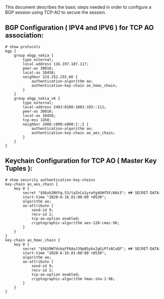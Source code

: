 This document describes the basic steps needed in order to configure a BGP session using TCP-AO to secure the session.


BGP Configuration ( IPV4 and IPV6 ) for TCP AO association:
----
```
# show protocols
bgp {
    group ebgp_nokia {
        type external;
        local-address 116.197.187.117;
        peer-as 38016;
        local-as 10458;
        neighbor 124.252.255.66 {
            authentication-algorithm ao;
            authentication-key-chain ao_hmac_chain;
        }
    }
    group ebgp_nokia_v6 {
        type external;
        local-address 2403:8100:1002:103::111;
        peer-as 38016;
        local-as 10458;
        tcp-mss 1450;
        neighbor 2406:c800:e000:1::2 {
            authentication-algorithm ao;
            authentication-key-chain ao_aes_chain;
        }
    }
}
```

Keychain Configuration for TCP AO ( Master Key Tuples ):
----

```
# show security authentication-key-chains
key-chain ao_aes_chain {
    key 0 {
        secret "$9$xk3NVYq.53/taZnCu1yrwYg4UHf5F/A0z3"; ## SECRET-DATA
        start-time "2020-6-16.01:00:00 +0530";
        algorithm ao;
        ao-attribute {
            send-id 9;
            recv-id 2;
            tcp-ao-option enabled;
            cryptographic-algorithm aes-128-cmac-96;
        }
    }
}
key-chain ao_hmac_chain {
    key 0 {
        secret "$9$X9W7dskqfF6AoJ39pBSybs2gGiPfz6CuQF"; ## SECRET-DATA
        start-time "2020-6-16.01:00:00 +0530";
        algorithm ao;
        ao-attribute {
            send-id 9;
            recv-id 2;
            tcp-ao-option enabled;
            cryptographic-algorithm hmac-sha-1-96;
        }
    }
}
```
